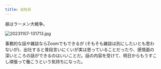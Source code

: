 ```yaml
---
title: 出社日
---
```


昼はラーメン大戦争。

![20231107-131713.jpg](https://ceshmina-photos.s3.ap-northeast-1.amazonaws.com/medium/202311/20231107-131713.jpg)

事務的な話や雑談ならZoomでもできるが (そもそも雑談は別にしたいとも思わないが)、出社すると普段言いにくいが実は思っていることだったり、感情面の深いところの話ができるのはいいことだ。話の内容を受けて、明日からもうすこし頑張って働こうという気持ちになった。
